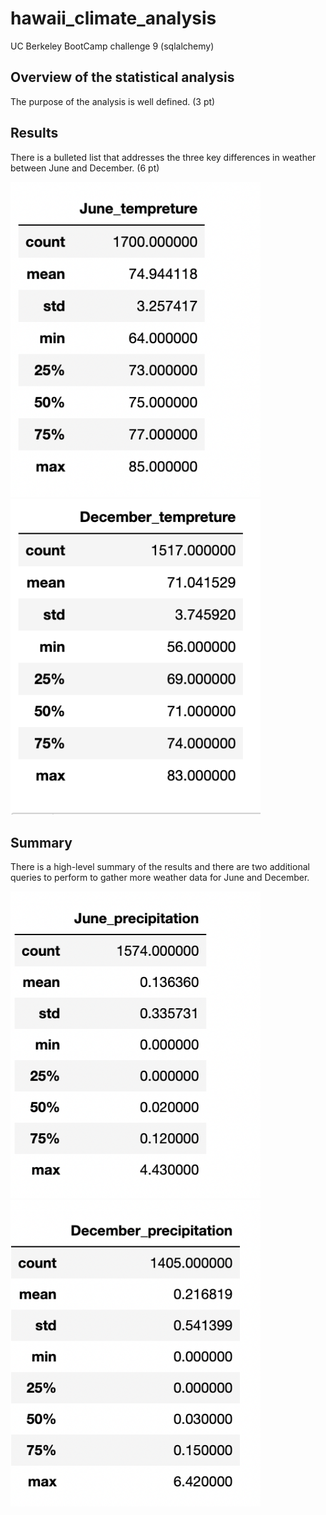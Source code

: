 # hawaii_climate_analysis
UC Berkeley BootCamp challenge 9 (sqlalchemy)


## Overview of the statistical analysis

The purpose of the analysis is well defined. (3 pt)

## Results

There is a bulleted list that addresses the three key differences in weather between June and December. (6 pt)

<img src="https://github.com/ArmineKhanan/hawaii_climate_analysis/blob/main/images/June%20temp.png" width ="400"> <img src="https://github.com/ArmineKhanan/hawaii_climate_analysis/blob/main/images/December%20temp.png" width="400" />


## Summary

There is a high-level summary of the results and there are two additional queries to perform to gather more weather data for June and December. 

<img src="https://github.com/ArmineKhanan/hawaii_climate_analysis/blob/main/images/June%20prcp.png" width ="400"> <img src="https://github.com/ArmineKhanan/hawaii_climate_analysis/blob/main/images/December%20prcp.png" width="400" />
